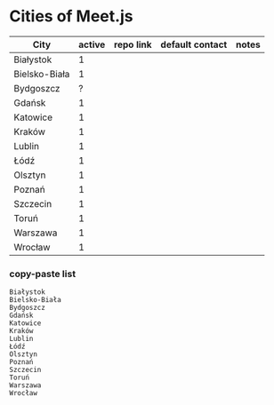 # Cities of Meet.js

| City | active | repo link | default contact | notes |
| ---- | ------ | --------- | --------------- | ----- |
|Białystok|1|
|Bielsko-Biała|1|
|Bydgoszcz|?|
|Gdańsk|1|
|Katowice|1|
|Kraków|1|
|Lublin|1|
|Łódź|1|
|Olsztyn|1|
|Poznań|1|
|Szczecin|1|
|Toruń|1|
|Warszawa|1|
|Wrocław|1|


### copy-paste list
```
Białystok
Bielsko-Biała
Bydgoszcz
Gdańsk
Katowice
Kraków
Lublin
Łódź
Olsztyn
Poznań
Szczecin
Toruń
Warszawa
Wrocław
```
